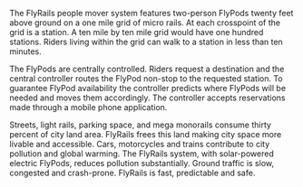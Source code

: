 The FlyRails people mover system features two-person FlyPods twenty feet above ground on a one mile grid of micro rails.  At each crosspoint of the grid is a station. A ten mile by ten mile grid would have one hundred stations. Riders living within the grid can walk to a station in less than ten minutes.

The FlyPods are centrally controlled.  Riders request a destination and the central controller routes the FlyPod non-stop to the requested station.  To guarantee FlyPod availability the controller predicts where FlyPods will be needed and moves them accordingly.  The controller accepts reservations made through a mobile phone application.

Streets, light rails, parking space, and mega monorails consume thirty percent of city land area.  FlyRails frees this land making city space more livable and accessible.  Cars, motorcycles and trains contribute to city pollution and global warming.  The FlyRails system, with solar-powered electric FlyPods, reduces pollution substantially. Ground traffic is slow, congested and crash-prone. FlyRails is fast, predictable and safe.
